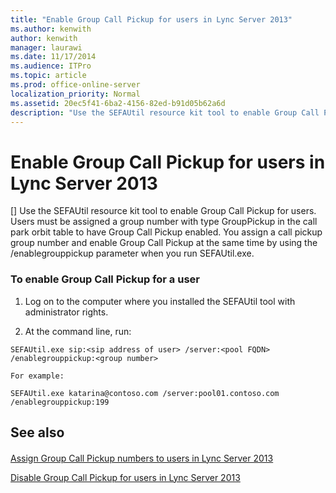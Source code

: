 ```yaml
---
title: "Enable Group Call Pickup for users in Lync Server 2013"
ms.author: kenwith
author: kenwith
manager: laurawi
ms.date: 11/17/2014
ms.audience: ITPro
ms.topic: article
ms.prod: office-online-server
localization_priority: Normal
ms.assetid: 20ec5f41-6ba2-4156-82ed-b91d05b62a6d
description: "Use the SEFAUtil resource kit tool to enable Group Call Pickup for users. Users must be assigned a group number with type GroupPickup in the call park orbit table to have Group Call Pickup enabled. You assign a call pickup group number and enable Group Call Pickup at the same time by using the /enablegrouppickup parameter when you run SEFAUtil.exe."
---
```


# Enable Group Call Pickup for users in Lync Server 2013
[]
Use the SEFAUtil resource kit tool to enable Group Call Pickup for users. Users must be assigned a group number with type GroupPickup in the call park orbit table to have Group Call Pickup enabled. You assign a call pickup group number and enable Group Call Pickup at the same time by using the /enablegrouppickup parameter when you run SEFAUtil.exe. 
  
### To enable Group Call Pickup for a user

1. Log on to the computer where you installed the SEFAUtil tool with administrator rights.
    
2. At the command line, run:
    
  ```
  SEFAUtil.exe sip:<sip address of user> /server:<pool FQDN> /enablegrouppickup:<group number>
  ```

    For example:
    
  ```
  SEFAUtil.exe katarina@contoso.com /server:pool01.contoso.com /enablegrouppickup:199
  ```

## See also

#### 

[Assign Group Call Pickup numbers to users in Lync Server 2013](assign-group-call-pickup-numbers-to-users.md)
  
[Disable Group Call Pickup for users in Lync Server 2013](disable-group-call-pickup-for-users.md)

